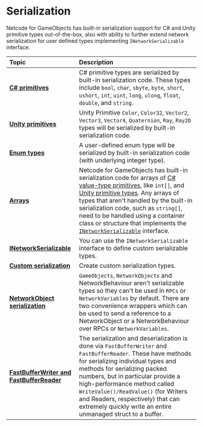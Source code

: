 # Serialization

Netcode for GameObjects has built-in serialization support for C# and Unity primitive types out-of-the-box, also with ability to further extend network serialization for user defined types implementing `INetworkSerializable` interface.

| **Topic**                       | **Description**                  |
| :------------------------------ | :------------------------------- |
| **[C# primitives](advanced-topics/serialization/cprimitives.md)** | C# primitive types are serialized by built-in serialization code. These types include `bool`, `char`, `sbyte`, `byte`, `short`, `ushort`, `int`, `uint`, `long`, `ulong`, `float`, `double`, and `string`. |
| **[Unity primitives](advanced-topics/serialization/unity-primitives.md)** | Unity Primitive `Color`, `Color32`, `Vector2`, `Vector3`, `Vector4`, `Quaternion`, `Ray`, `Ray2D` types will be serialized by built-in serialization code. |
| **[Enum types](advanced-topics/serialization/enum-types.md)** | A user-defined enum type will be serialized by built-in serialization code (with underlying integer type). |
| **[Arrays](advanced-topics/serialization/serialization-arrays.md)** | Netcode for GameObjects has built-in serialization code for arrays of [C# value-type primitives](advanced-topics/serialization/cprimitives.md), like `int[]`, and [Unity primitive types](advanced-topics/serialization/unity-primitives.md). Any arrays of types that aren't handled by the built-in serialization code, such as `string[]`, need to be handled using a container class or structure that implements the [`INetworkSerializable`](advanced-topics/serialization/inetworkserializable.md) interface. |
| **[INetworkSerializable](advanced-topics/serialization/inetworkserializable.md)** | You can use the `INetworkSerializable` interface to define custom serializable types. |
| **[Custom serialization](advanced-topics/custom-serialization.md)** | Create custom serialization types. |
| **[NetworkObject serialization](advanced-topics/serialization/networkobject-serialization.md)** | `GameObjects`, `NetworkObjects` and NetworkBehaviour aren't serializable types so they can't be used in `RPCs` or `NetworkVariables` by default. There are two convenience wrappers which can be used to send a reference to a NetworkObject or a NetworkBehaviour over RPCs or `NetworkVariables`. |
| **[FastBufferWriter and FastBufferReader](advanced-topics/fastbufferwriter-fastbufferreader.md)** | The serialization and deserialization is done via `FastBufferWriter` and `FastBufferReader`. These have methods for serializing individual types and methods for serializing packed numbers, but in particular provide a high-performance method called `WriteValue()/ReadValue()` (for Writers and Readers, respectively) that can extremely quickly write an entire unmanaged struct to a buffer. |